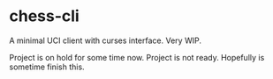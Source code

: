 # chess-cli
A minimal UCI client with curses interface. Very WIP.

Project is on hold for some time now.
Project is not ready. Hopefully is sometime finish this.
